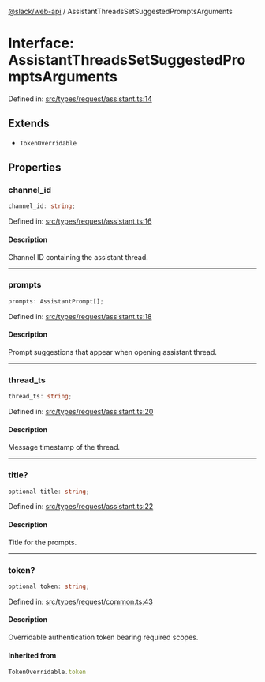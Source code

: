 [@slack/web-api](../index.md) / AssistantThreadsSetSuggestedPromptsArguments

# Interface: AssistantThreadsSetSuggestedPromptsArguments

Defined in: [src/types/request/assistant.ts:14](https://github.com/slackapi/node-slack-sdk/blob/main/packages/web-api/src/types/request/assistant.ts#L14)

## Extends

- `TokenOverridable`

## Properties

### channel\_id

```ts
channel_id: string;
```

Defined in: [src/types/request/assistant.ts:16](https://github.com/slackapi/node-slack-sdk/blob/main/packages/web-api/src/types/request/assistant.ts#L16)

#### Description

Channel ID containing the assistant thread.

***

### prompts

```ts
prompts: AssistantPrompt[];
```

Defined in: [src/types/request/assistant.ts:18](https://github.com/slackapi/node-slack-sdk/blob/main/packages/web-api/src/types/request/assistant.ts#L18)

#### Description

Prompt suggestions that appear when opening assistant thread.

***

### thread\_ts

```ts
thread_ts: string;
```

Defined in: [src/types/request/assistant.ts:20](https://github.com/slackapi/node-slack-sdk/blob/main/packages/web-api/src/types/request/assistant.ts#L20)

#### Description

Message timestamp of the thread.

***

### title?

```ts
optional title: string;
```

Defined in: [src/types/request/assistant.ts:22](https://github.com/slackapi/node-slack-sdk/blob/main/packages/web-api/src/types/request/assistant.ts#L22)

#### Description

Title for the prompts.

***

### token?

```ts
optional token: string;
```

Defined in: [src/types/request/common.ts:43](https://github.com/slackapi/node-slack-sdk/blob/main/packages/web-api/src/types/request/common.ts#L43)

#### Description

Overridable authentication token bearing required scopes.

#### Inherited from

```ts
TokenOverridable.token
```
